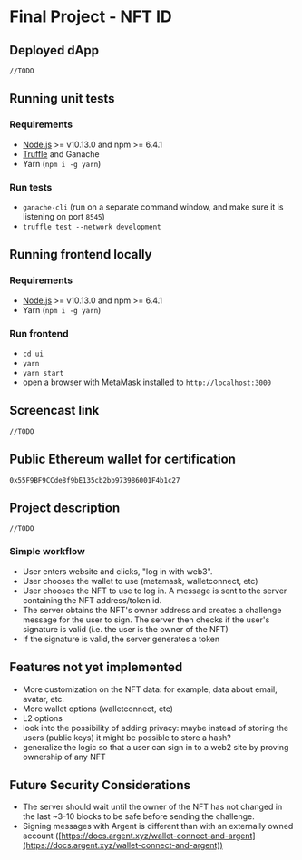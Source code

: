 # Final Project - NFT ID

## Deployed dApp
`//TODO`

## Running unit tests
### Requirements
- [Node.js](https://nodejs.org/) >= v10.13.0 and npm >= 6.4.1
- [Truffle](https://www.npmjs.com/package/truffle) and Ganache
- Yarn (`npm i -g yarn`)

### Run tests
- `ganache-cli` (run on a separate command window, and make sure it is listening on port `8545`)
- `truffle test --network development`

## Running frontend locally
### Requirements
- [Node.js](https://nodejs.org/) >= v10.13.0 and npm >= 6.4.1
- Yarn (`npm i -g yarn`)

### Run frontend
- `cd ui`
- `yarn`
- `yarn start`
- open a browser with MetaMask installed to `http://localhost:3000`

## Screencast link
`//TODO`

## Public Ethereum wallet for certification
`0x55F9BF9CCde8f9bE135cb2bb973986001F4b1c27`

## Project description
`//TODO`
### Simple workflow
* User enters website and clicks, "log in with web3".
* User chooses the wallet to use (metamask, walletconnect, etc)
* User chooses the NFT to use to log in. A message is sent to the server containing the NFT address/token id.
* The server obtains the NFT's owner address and creates a challenge message for the user to sign. The server then checks if the user's signature is valid (i.e. the user is the owner of the NFT)
* If the signature is valid, the server generates a token

## Features not yet implemented
* More customization on the NFT data: for example, data about email, avatar, etc.
* More wallet options (walletconnect, etc)
* L2 options
* look into the possibility of adding privacy: maybe instead of storing the users (public keys) it might be possible to store a hash?
* generalize the logic so that a user can sign in to a web2 site by proving ownership of any NFT

## Future Security Considerations
* The server should wait until the owner of the NFT has not changed in the last ~3-10 blocks to be safe before sending the challenge.
* Signing messages with Argent is different than with an externally owned account ([https://docs.argent.xyz/wallet-connect-and-argent](https://docs.argent.xyz/wallet-connect-and-argent))
